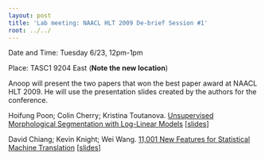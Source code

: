 ```yaml
---
layout: post
title: 'Lab meeting: NAACL HLT 2009 De-brief Session #1'
root: ../../
---
```


Date and Time\: Tuesday 6/23, 12pm-1pm

Place: TASC1 9204 East (**Note the new location**)

Anoop will present the two papers that won the best paper award at NAACL HLT 2009. He will use the presentation slides created by the authors for the conference.

Hoifung Poon; Colin Cherry; Kristina Toutanova. [Unsupervised Morphological Segmentation with Log-Linear Models](http://aclweb.org/anthology-new/N/N09/N09-1024.pdf) \[[slides](http://www.cs.washington.edu/homes/hoifung/talks/naacl09.ppt)\]

David Chiang; Kevin Knight; Wei Wang. [11,001 New Features for Statistical Machine Translation](http://aclweb.org/anthology-new/N/N09/N09-1025.pdf) \[[slides](http://www.isi.edu/~chiang/papers/naacl09-slides.pdf)\]


